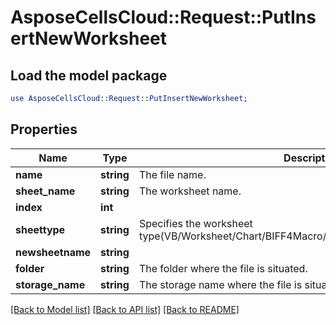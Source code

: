 # AsposeCellsCloud::Request::PutInsertNewWorksheet 

## Load the model package
```perl
use AsposeCellsCloud::Request::PutInsertNewWorksheet;
```

## Properties
Name | Type | Description | Notes
------------ | ------------- | ------------- | -------------
**name** | **string** | The file name. |
**sheet_name** | **string** | The worksheet name. |
**index** | **int** |  |
**sheettype** | **string** | Specifies the worksheet type(VB/Worksheet/Chart/BIFF4Macro/InternationalMacro/Other/Dialog). |
**newsheetname** | **string** |  |
**folder** | **string** | The folder where the file is situated. |
**storage_name** | **string** | The storage name where the file is situated. |  

[[Back to Model list]](../README.md#documentation-for-requests) [[Back to API list]](../README.md#documentation-for-api-endpoints) [[Back to README]](../README.md)

